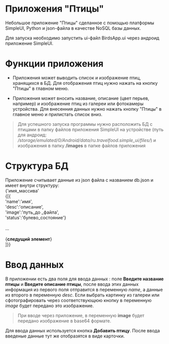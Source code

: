 # Приложения "Птицы"

Небольшое приложение "Птицы" сделанное с помощью платформы SimpleUI, Python и json-файла в качестве NoSQL базы данных.

Для запуска необходимо запустить ui-файл BirdsApp.ui через андроид приложение SimpleUI.

# Функции приложения
- Приложения может выводить список и изображение птиц, хранящихся в БД. Для отображения птиц нужно нажать на кнопку "Птицы" в главном меню.

- Приложения может вносить название, описание (цвет перьев, например) и изображение птиц из галереи или фотокамеры устройства. Для внесенния данных нужно нажать кнопку "Птицы" в главное меню и прилистать список вниз.

>Для успешного запуска программы нужно расположить БД с птицами в папку файлов приложения SimpleUI на устройстве (путь для андроид: */storage/emulated/0/Android/data/ru.travelfood.simple_ui/files/*) и изображения в папку **/images** в папке файлов приложения

# Структура БД

Приложение считывает данные из json файла с названием db.json и имеет внутри структуру: <br /> {'имя_массива'
            <br />{[{
            <br />'name':'имя', 
            <br />'desc':'описание', 
            <br />'image':'путь_до _файла', 
            <br />'status':'булево_состояние'} 
            <br />
            <br />... 
            <br />
            <br />{**следущий элемент**}
            <br />]}}

# Ввод данных

В приложении есть два поля для ввода данных : поле **Введите название птицы** и **Введите описание птицы**, после ввода этих данных информация из первого поля отправится в переменную *name*, а данные из второго в переменную *desc*. Если выбрать картинку из галереи или сфотографировать через соответствующюю кнопку в переменную *image* будет передано это изображение. 

> При вводе через приложение, в переменную **image** будет передано изображение в base64 формате.

Для ввода данных используется кнопка **Добавить птицу**. После ввода введеные данные тут же отобразятся в виде карточки. 







